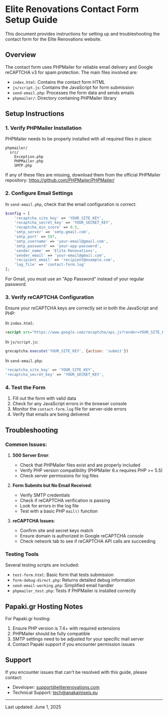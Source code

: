 # Elite Renovations Contact Form Setup Guide

This document provides instructions for setting up and troubleshooting the contact form for the Elite Renovations website.

## Overview

The contact form uses PHPMailer for reliable email delivery and Google reCAPTCHA v3 for spam protection. The main files involved are:

- `index.html`: Contains the contact form HTML
- `js/script.js`: Contains the JavaScript for form submission
- `send-email.php`: Processes the form data and sends emails
- `phpmailer/`: Directory containing PHPMailer library

## Setup Instructions

### 1. Verify PHPMailer Installation

PHPMailer needs to be properly installed with all required files in place:

```
phpmailer/
  src/
    Exception.php
    PHPMailer.php
    SMTP.php
```

If any of these files are missing, download them from the official PHPMailer repository:
https://github.com/PHPMailer/PHPMailer/

### 2. Configure Email Settings

In `send-email.php`, check that the email configuration is correct:

```php
$config = [
    'recaptcha_site_key' => 'YOUR_SITE_KEY',
    'recaptcha_secret_key' => 'YOUR_SECRET_KEY',
    'recaptcha_min_score' => 0.5,
    'smtp_server' => 'smtp.gmail.com',
    'smtp_port' => 587,
    'smtp_username' => 'your-email@gmail.com',
    'smtp_password' => 'your-app-password', 
    'sender_name' => 'Elite Renovations',
    'sender_email' => 'your-email@gmail.com',
    'recipient_email' => 'recipient@example.com',
    'log_file' => 'contact-form.log'
];
```

For Gmail, you must use an "App Password" instead of your regular password.

### 3. Verify reCAPTCHA Configuration

Ensure your reCAPTCHA keys are correctly set in both the JavaScript and PHP:

In `index.html`:
```html
<script src="https://www.google.com/recaptcha/api.js?render=YOUR_SITE_KEY"></script>
```

In `js/script.js`:
```javascript
grecaptcha.execute('YOUR_SITE_KEY', {action: 'submit'})
```

In `send-email.php`:
```php
'recaptcha_site_key' => 'YOUR_SITE_KEY',
'recaptcha_secret_key' => 'YOUR_SECRET_KEY',
```

### 4. Test the Form

1. Fill out the form with valid data
2. Check for any JavaScript errors in the browser console
3. Monitor the `contact-form.log` file for server-side errors
4. Verify that emails are being delivered

## Troubleshooting

### Common Issues:

1. **500 Server Error**:
   - Check that PHPMailer files exist and are properly included
   - Verify PHP version compatibility (PHPMailer 6.x requires PHP >= 5.5)
   - Check server permissions for log files

2. **Form Submits but No Email Received**:
   - Verify SMTP credentials
   - Check if reCAPTCHA verification is passing
   - Look for errors in the log file
   - Test with a basic PHP `mail()` function

3. **reCAPTCHA Issues**:
   - Confirm site and secret keys match
   - Ensure domain is authorized in Google reCAPTCHA console
   - Check network tab to see if reCAPTCHA API calls are succeeding

### Testing Tools

Several testing scripts are included:
- `test-form.html`: Basic form that tests submission
- `form-debug-direct.php`: Returns detailed debug information
- `send-email-working.php`: Simplified email handler
- `phpmailer_test.php`: Tests if PHPMailer is installed correctly

## Papaki.gr Hosting Notes

For Papaki.gr hosting:

1. Ensure PHP version is 7.4+ with required extensions
2. PHPMailer should be fully compatible
3. SMTP settings need to be adjusted for your specific mail server
4. Contact Papaki support if you encounter permission issues

## Support

If you encounter issues that can't be resolved with this guide, please contact:

- Developer: support@eliterenovations.com
- Technical Support: tech@anakainiseis.eu

---

Last updated: June 1, 2025
